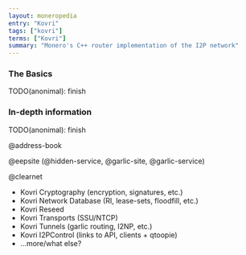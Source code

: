 ```yaml
---
layout: moneropedia
entry: "Kovri"
tags: ["kovri"]
terms: ["Kovri"]
summary: "Monero's C++ router implementation of the I2P network"
---
```


### The Basics

TODO(anonimal): finish

### In-depth information

TODO(anonimal): finish

@address-book

@eepsite (@hidden-service, @garlic-site, @garlic-service)

@clearnet

- Kovri Cryptography (encryption, signatures, etc.)
- Kovri Network Database (RI, lease-sets, floodfill, etc.)
- Kovri Reseed
- Kovri Transports (SSU/NTCP)
- Kovri Tunnels (garlic routing, I2NP, etc.)
- Kovri I2PControl (links to API, clients + qtoopie)
- ...more/what else?
